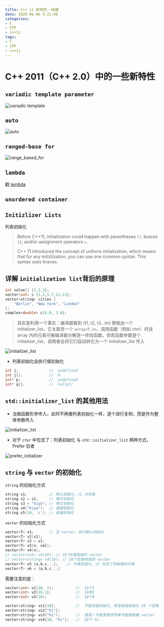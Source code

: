 ```yaml
---
title: C++ 11 新特性--侯捷
date: 2020-06-06 5:21:00
categories:
- C
- CPP
- c++11
tags:
- C
- CPP
- c++11
---
```


# C++ 2011（C++ 2.0）中的一些新特性

## **`variadic template parameter`**

![variadic template](./CPP_2011_new_features/variadic_parameter.png)

## `auto`

![auto](./CPP_2011_new_features/auto.png)

## `ranged-base for`

![range_based_for](./CPP_2011_new_features/range_based_for.png)

## `lambda`

戳 [lambda](./lambda.md)

## `unordered container`

## `Initizlizer Lists`

列表初始化

> Before C++11, initialization could happen with parentheses `()`, braces `{}`, and/or assignment operators `=`.
> 
> C++ 11 introduced the concept of uniform initialization, which means that for any initizlization, you can use one common syntax. This syntax uses braces.

## 详解 `initialization list`背后的原理

```c++
int value[] {1,2,3};
vector<int> c {2,3,5,7,11,13};
vector<string> cities {
    "Berlin", "New York", "London"
};
complex<double> c{4.0, 3.0};
```

> 其实是利用一个事实：编译器看到 {t1, t2, t3...tn} 便做出一个 initializer_list<T>，它关联至一个 `array<T,n>`。调用函数（例如 ctor）时该 array 内的元素可被编译器分解逐一传给函数。但若函数参数是个 initializer_list<T>，调用者会将它们自动转化为一个 initializer_list<T> 传入

![initializer_list](./CPP_2011_new_features/uniform_initizlization.png)

- 列表初始化会执行值初始化

```c++
int i;              //  undefined
int j{};            //  0
int* p;             //  undefined
int* q{};           //  nullptr
```

## `std::initializer_list` 的其他用法

- 当做函数形参传入，此时不再像列表初始化一样，逐个进行复制，而是作为整体参数传入

![initializer_list](./CPP_2011_new_features/initializer_list_argument.png)

- 对于 `ctor` 中包含了：列表初始化 与 `std::initializer_list` 两种方式，Prefer 后者

![prefer_initializer](./CPP_2011_new_features/perfer_initializer.png)

## `string` 与 `vector` 的初始化

`string` 的初始化方式

```c++
string s1;          // 默认初始化，s1 为空串
string s2 = s1;     // 拷贝初始化
string s3 = "hiya"; // 拷贝初始化
string s4("hiya");  // 直接初始化
string s5(10, 'c'); // 直接初始化
```

`vector` 的初始化方式

```c++
vector<T> v1;       // 空 vector，执行默认初始化
vector<T> v2(v1);
vector<T> v2 = v1;
vector<T> v3(n, val);
vector<T> v4(n);
// vector<int> v4(10); // 10个0值构成的 vector
// vector<string> v4(10); // 10个空串构成的 vector
vector<T> v5 {a,b,c...};    // 列表初始化，v5 包含了初始值的元素
vector<T> v6 = {a,b,c...}
```

需要注意的是：

```c++
vector<int> v1(10, 1);          //  10个1
vector<int> v2{10,1};           //  10和1
vector<int> v3(10);             //  10个0

vector<string> vs1{10};         //  不能列表初始化，考虑其他初始化 10 个空串
vector<string> vs2{"hi"};
vector<string> vs3("hi");       //  错误！不能使用字符串字面值构建 vector
vector<string> vs4{10, "hi"};   //  10个 hi
```